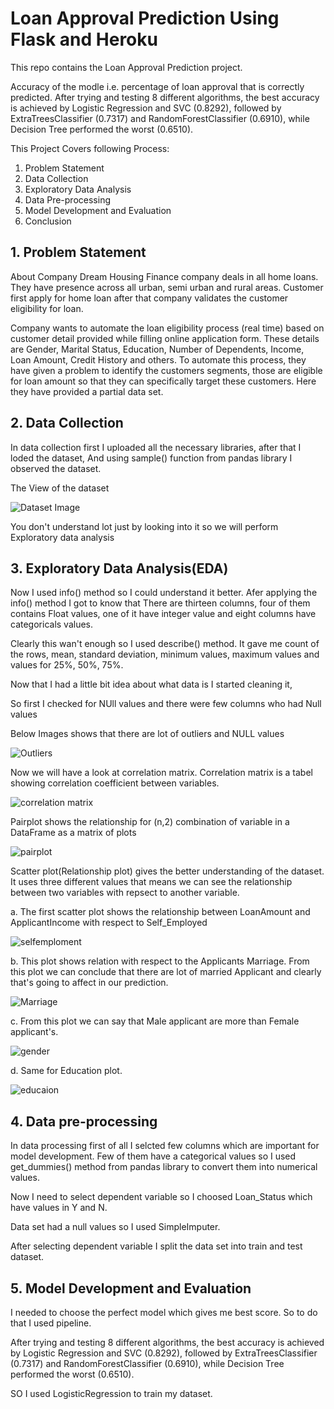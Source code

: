# Loan Approval Prediction Using Flask and Heroku

This repo contains the Loan Approval Prediction project.

Accuracy of the modle i.e. percentage of loan approval that is correctly predicted. After trying and testing 8 different algorithms, the best accuracy is achieved by Logistic Regression and SVC (0.8292), followed by ExtraTreesClassifier (0.7317) and RandomForestClassifier (0.6910), while Decision Tree performed the worst (0.6510).

This Project Covers following Process:

1. Problem Statement
2. Data Collection
3. Exploratory Data Analysis
4. Data Pre-processing 
5. Model Development and Evaluation
6. Conclusion


## 1. Problem Statement
About Company
Dream Housing Finance company deals in all home loans. They have presence across all urban, semi urban and rural areas. Customer first apply for home loan after that company validates the customer eligibility for loan.

Company wants to automate the loan eligibility process (real time) based on customer detail provided while filling online application form. These details are Gender, Marital Status, Education, Number of Dependents, Income, Loan Amount, Credit History and others. To automate this process, they have given a problem to identify the customers segments, those are eligible for loan amount so that they can specifically target these customers. Here they have provided a partial data set.


## 2. Data Collection
In data collection first I uploaded all the necessary libraries, after that I loded the dataset, And using sample() function from pandas library I observed the dataset.

The View of the dataset

![Dataset Image](Images/dataset.png)

You don't understand lot just by looking into it so we will perform Exploratory data analysis


## 3. Exploratory Data Analysis(EDA)
Now I used info() method so I could understand it better. Afer applying the info() method I got to know that There are thirteen columns, four of them contains Float values, one of it have integer value and eight columns have categoricals values.

Clearly this wan't enough so I used describe() method. It gave me count of the rows, mean, standard deviation, minimum values, maximum values and values for 25%, 50%, 75%.

Now that I had a little bit idea about what data is I started cleaning it,

So first I checked for NUll values and there were few columns who had Null values

Below Images shows that there are lot of outliers and NULL values

![Outliers](Images/loanammount.png)

Now we will have a look at correlation matrix. Correlation matrix is a tabel showing correlation coefficient between variables.

![correlation matrix](Images/correlationmatrix.png)

Pairplot shows the relationship for (n,2) combination of variable in a DataFrame as a matrix of plots

![pairplot](Images/paitplot.png)

Scatter plot(Relationship plot) gives the better understanding of the dataset. It uses three different values that means we can see the relationship between two variables with repsect to another variable.

a. The first scatter plot shows the relationship between LoanAmount and ApplicantIncome with respect to Self_Employed

![selfemploment](Images/selfemployed.png)

b. This plot shows relation with respect to the Applicants Marriage. From this plot we can conclude that there are lot of married Applicant and clearly that's going to affect in our prediction.

![Marriage](Images/married.png)

c. From this plot we can say that Male applicant are more than Female applicant's.

![gender](Images/gender.png)

d. Same for Education plot.

![educaion](Images/education.png)


## 4. Data pre-processing
In data processing first of all I selcted few columns which are important for model development. Few of them have a categorical values so I used get_dummies() method from pandas library to convert them into numerical values.

Now I need to select dependent variable so I choosed Loan_Status which have values in Y and N.

Data set had a null values so I used SimpleImputer.

After selecting dependent variable I split the data set into train and test dataset.


## 5. Model Development and Evaluation 
I needed to choose the perfect model which gives me best score. So to do that I used pipeline.

After trying and testing 8 different algorithms, the best accuracy is achieved by Logistic Regression and SVC (0.8292), followed by ExtraTreesClassifier (0.7317) and RandomForestClassifier (0.6910), while Decision Tree performed the worst (0.6510).

SO I used LogisticRegression to train my dataset.
